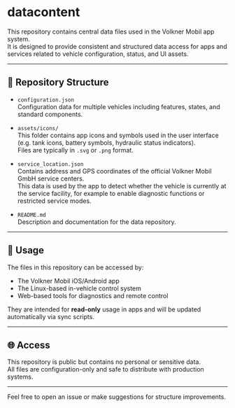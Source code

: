# datacontent

This repository contains central data files used in the Volkner Mobil app system.  
It is designed to provide consistent and structured data access for apps and services related to vehicle configuration, status, and UI assets.

---

## 📁 Repository Structure

- `configuration.json`  
  Configuration data for multiple vehicles including features, states, and standard components.

- `assets/icons/`  
  This folder contains app icons and symbols used in the user interface (e.g. tank icons, battery symbols, hydraulic status indicators).  
  Files are typically in `.svg` or `.png` format.

- `service_location.json`  
  Contains address and GPS coordinates of the official Volkner Mobil GmbH service centers.  
  This data is used by the app to detect whether the vehicle is currently at the service facility, for example to enable diagnostic functions or restricted service modes.

- `README.md`  
  Description and documentation for the data repository.

---

## 🔧 Usage

The files in this repository can be accessed by:
- The Volkner Mobil iOS/Android app
- The Linux-based in-vehicle control system
- Web-based tools for diagnostics and remote control

They are intended for **read-only** usage in apps and will be updated automatically via sync scripts.

---

## 🌐 Access

This repository is public but contains no personal or sensitive data.  
All files are configuration-only and safe to distribute with production systems.

---

Feel free to open an issue or make suggestions for structure improvements.
